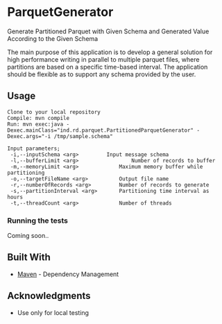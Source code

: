 # ParquetGenerator
Generate Partitioned Parquet with Given Schema and Generated Value According to the Given Schema

The main purpose of this application is to develop a general solution for high performance writing in parallel to multiple parquet files, where partitions are based on a specific time-based interval. The application should be flexible as to support any schema provided by the user.

## Usage

```
Clone to your local repository
Compile: mvn compile
Run: mvn exec:java -Dexec.mainClass="ind.rd.parquet.PartitionedParquetGenerator" -Dexec.args="-i /tmp/sample.schema"
```

```
Input parameters;
 -i,--inputSchema <arg>        	Input message schema
 -l,--bufferLimit <arg>         		Number of records to buffer
 -m,--memoryLimit <arg>         	Maximum memory buffer while partitioning
 -o,--targetFileName <arg>      	Output file name
 -r,--numberOfRecords <arg>     	Number of records to generate
 -s,--partitionInterval <arg>   	Partitioning time interval as hours
 -t,--threadCount <arg>         	Number of threads
 ```
 
### Running the tests

Coming soon..

## Built With

* [Maven](https://maven.apache.org/) - Dependency Management

## Acknowledgments

* Use only for local testing

